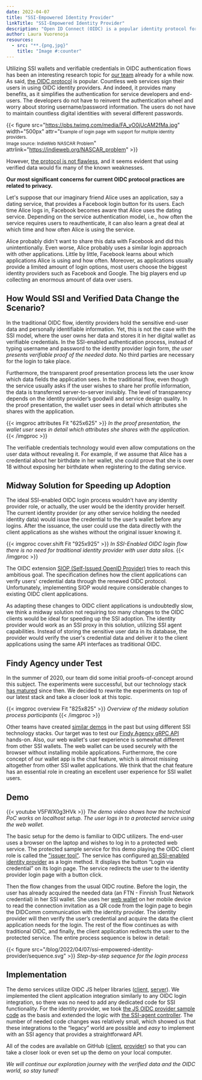 ```yaml
---
date: 2022-04-07
title: "SSI-Empowered Identity Provider"
linkTitle: "SSI-Empowered Identity Provider"
description: "Open ID Connect (OIDC) is a popular identity protocol for authenticating users and providing identity data for access control. It allows web services to externalize the authentication of end-users by securely signing users in using a third-party identity provider. Findy Agency team has experimented with integrating SSI (self-sovereign identity) agent capabilities to a sample OIDC provider, thus enabling verified data usage in the login flow. The proof-of-concept shows that this approach would allow numerous web applications to switch to SSI-based login with minimal changes."
author: Laura Vuorenoja
resources:
  - src: "**.{png,jpg}"
    title: "Image #:counter"
---
```


Utilizing SSI wallets and verifiable credentials in OIDC authentication flows has been an
interesting research topic for [our team](https://findy-network.github.io) already for a while now.
As said, [the OIDC protocol](https://openid.net/connect/) is popular. Countless web services sign
their users in using OIDC identity providers. And indeed, it provides many benefits, as it
simplifies the authentication for service developers and end-users. The developers do not have
to reinvent the authentication wheel and worry about storing username/password information.
The users do not have to maintain countless digital identities with several different passwords.

{{< figure src="https://pbs.twimg.com/media/FA_yO0jUcAM2fMa.jpg" width="500px"
attr="<small>Example of login page with support for multiple identity providers.<br/> Image source: IndieWeb NASCAR Problem</small>"
attrlink="https://indieweb.org/NASCAR_problem" >}}

However, [the protocol is not flawless](https://medium.com/mattr-global/if-you-build-an-island-youll-need-a-boat-537f48525edc),
and it seems evident that using verified data would fix many of the known weaknesses.

**Our most significant concerns for current OIDC protocol practices are related to privacy.**

Let's suppose that our imaginary friend Alice uses an application, say a dating service,
that provides a Facebook login button for its users. Each time Alice logs in, Facebook becomes
aware that Alice uses the dating service. Depending on the service authentication model, i.e., how
often the service requires users to reauthenticate, it can also
learn a great deal at which time and how often Alice is using the service.

Alice probably didn't want to share this data with Facebook and did this
unintentionally. Even worse, Alice probably uses a similar login approach with other applications.
Little by little, Facebook learns about which applications Alice is using
and how often. Moreover, as applications usually provide a limited amount of login options,
most users choose the biggest identity providers such as Facebook and Google.
The big players end up collecting an enormous amount of data over users.

## How Would SSI and Verified Data Change the Scenario?

In the traditional OIDC flow, identity providers hold the sensitive end-user data and personally
identifiable information. Yet, this is not the case with the SSI model, where the user owns
her data and stores it in her digital wallet as verifiable credentials. In the SSI-enabled
authentication process, instead of typing username and password to the identity provider login
form, *the user presents verifiable proof of the needed data*. No third parties are necessary for
the login to take place.

Furthermore, the transparent proof presentation process lets the user know which data fields
the application sees. In the traditional flow, even though the service usually asks if the user
wishes to share her profile information, the data is transferred server-to-server invisibly.
The level of transparency depends on the identity provider’s goodwill and service design quality.
In the proof presentation, the wallet user sees in detail which attributes she shares with the application.

{{< imgproc attributes Fit "625x625" >}}
<em>In the proof presentation, the wallet user sees in detail which attributes she shares with the application.</em>
{{< /imgproc >}}

The verifiable credentials technology would even allow computations on the user data without
revealing it. For example, if we assume that Alice has a credential about her birthdate
in her wallet, she could prove that she is over 18 without exposing her birthdate when registering
to the dating service.

## Midway Solution for Speeding up Adoption

The ideal SSI-enabled OIDC login process wouldn't have any identity provider role, or actually,
the user would be the identity provider herself. The current identity provider (or any other service
holding the needed identity data) would issue the credential to the user’s wallet before any logins.
After the issuance, the user could use the data directly with the client applications
as she wishes without the original issuer knowing it.

{{< imgproc cover.shift Fit "925x925" >}}
<em>In SSI-Enabled OIDC login flow there is no need for traditional identity provider
with user data silos.</em>
{{< /imgproc >}}

The OIDC extension
[SIOP (Self-Issued OpenID Provider)](https://openid.net/specs/openid-connect-self-issued-v2-1_0.html)
tries to reach this ambitious goal. The specification defines how the client applications can verify
users' credential data through the renewed OIDC protocol. Unfortunately, implementing SIOP would require
considerable changes to existing OIDC client applications.

As adapting these changes to OIDC client applications is undoubtedly slow, we think a midway
solution not requiring too many changes to the OIDC clients would be ideal for speeding up
the SSI adoption. The identity provider would work as an SSI proxy in this solution, utilizing
SSI agent capabilities. Instead of storing the sensitive user data in its database, the provider
would verify the user's credential data and deliver it to the client applications using the same
API interfaces as traditional OIDC.

## Findy Agency under Test

In the summer of 2020, our team did some initial proofs-of-concept around this subject.
The experiments were successful, but our technology stack
[has matured](https://findy-network.github.io/blog/2021/08/11/announcing-findy-agency/) since then.
We decided to rewrite the experiments on top of our latest stack and take a closer look at this topic.

{{< imgproc overview Fit "825x825" >}}
<em>Overview of the midway solution process participants</em>
{{< /imgproc >}}

Other teams have created [similar demos](https://github.com/bcgov/vc-authn-oidc/blob/main/docs/README.md)
in the past but using different SSI technology stacks. Our target was to test our
[Findy Agency gRPC API](https://github.com/findy-network/findy-agent-api) hands-on. Also, our
web wallet's user experience is somewhat different from other SSI wallets. The web wallet
can be used securely with the browser without installing mobile applications. Furthermore,
the core concept of our wallet app is the chat feature, which is almost missing altogether from
other SSI wallet applications. We think that the chat feature has an essential role in creating
an excellent user experience for SSI wallet users.

## Demo

{{< youtube V5FWX0g3HVk >}}
*The demo video shows how the technical PoC works on localhost setup.
The user logs in to a protected service using the web wallet.*

The basic setup for the demo is familiar to OIDC utilizers. The end-user uses a browser
on the laptop and wishes to log in to a protected web service. The protected sample service
for this demo playing the OIDC client role is called
the ["issuer tool"](https://github.com/findy-network/findy-issuer-tool). The service has configured
[an SSI-enabled identity provider](https://github.com/findy-network/findy-oidc-provider)
as a login method. It displays the button “Login via credential” on its login page.
The service redirects the user to the identity provider login page with a button click.

Then the flow changes from the usual OIDC routine. Before the login, the user has already acquired
the needed data (an FTN - Finnish Trust Network credential) in her SSI wallet. She uses her
[web wallet](https://github.com/findy-network/findy-wallet-pwa) on her mobile device to read
the connection invitation as a QR code from the login page
to begin the DIDComm communication with the identity provider. The identity provider will then
verify the user’s credential and acquire the data the client application needs for the login.
The rest of the flow continues as with traditional OIDC, and finally, the client application
redirects the user to the protected service. The entire process sequence is below in detail:

{{< figure src="/blog/2022/04/07/ssi-empowered-identity-provider/sequence.svg" >}}
*Step-by-step sequence for the login process*

## Implementation

The demo services utilize OIDC JS helper libraries
([client](https://github.com/panva/node-openid-client),
[server](https://github.com/panva/node-oidc-provider)). We implemented the client application
integration similarly to any OIDC login integration, so there was no need to add any dedicated code
for SSI functionality. For the identity provider, we took
[the JS OIDC provider sample code](https://github.com/panva/node-oidc-provider/tree/main/example)
as the basis and extended the logic with
[the SSI-agent controller](https://github.com/findy-network/findy-oidc-provider/blob/master/src/agent/index.js).
The number of needed code changes was relatively small, which showed us that these integrations to
the “legacy” world are possible and *easy* to implement with an SSI agency that provides
a straightforward API.

All of the codes are available on GitHub
([client](https://github.com/findy-network/findy-issuer-tool),
[provider](https://github.com/findy-network/findy-oidc-provider))
so that you can take a closer look or even set up the demo on your local computer.

*We will continue our exploration journey with the verified data and the OIDC world, so stay tuned!*
